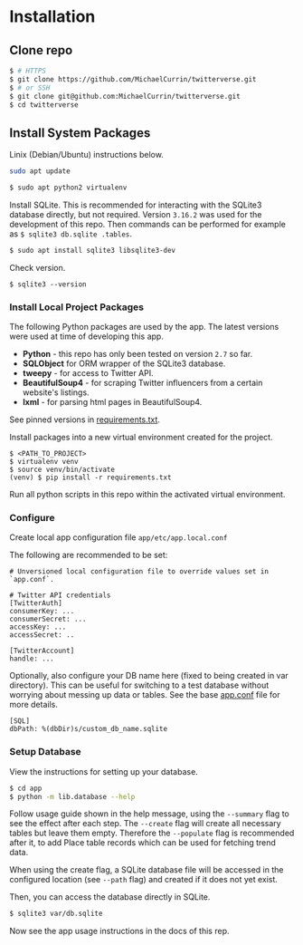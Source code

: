 # Installation

## Clone repo

```bash
$ # HTTPS
$ git clone https://github.com/MichaelCurrin/twitterverse.git
$ # or SSH
$ git clone git@github.com:MichaelCurrin/twitterverse.git
$ cd twitterverse
```

## Install System Packages


Linix (Debian/Ubuntu) instructions below.


```bash
sudo apt update
```


```bash
$ sudo apt python2 virtualenv
```

Install SQLite. This is recommended for interacting with the SQLite3 database directly, but not required. Version `3.16.2` was used for the development of this repo. Then commands can be performed for example as `$ sqlite3 db.sqlite .tables`.

```bash
$ sudo apt install sqlite3 libsqlite3-dev
```

Check version.

```
$ sqlite3 --version
```

### Install Local Project Packages

The following Python packages are used by the app. The latest versions were used at time of developing this app. 

* **Python** - this repo has only been tested on version `2.7` so far.
* **SQLObject** for ORM wrapper of the SQLite3 database.
* **tweepy** - for access to Twitter API.
* **BeautifulSoup4** - for scraping Twitter influencers from a certain website's listings.
* **lxml** - for parsing html pages in BeautifulSoup4.

See pinned versions in [requirements.txt](/requirements.txt). 

Install packages into a new virtual environment created for the project.

```
$ <PATH_TO_PROJECT>
$ virtualenv venv
$ source venv/bin/activate
(venv) $ pip install -r requirements.txt
```

Run all python scripts in this repo within the activated virtual environment.


### Configure

Create local app configuration file `app/etc/app.local.conf`

The following are recommended to be set:

```
# Unversioned local configuration file to override values set in `app.conf`.

# Twitter API credentials
[TwitterAuth]
consumerKey: ...
consumerSecret: ...
accessKey: ...
accessSecret: ..

[TwitterAccount]
handle: ...
```

Optionally, also configure your DB name here (fixed to being created in var directory). This can be useful for switching to a test database without worrying about messing up data or tables. See the base [app.conf](/app/etc/app.conf) file for more details.

```
[SQL]
dbPath: %(dbDir)s/custom_db_name.sqlite
```


### Setup Database

View the instructions for setting up your database. 

```bash
$ cd app
$ python -m lib.database --help
```

Follow usage guide shown in the help message, using the `--summary` flag to see the effect after each step. The `--create` flag will create all necessary tables but leave them empty. Therefore the `--populate` flag is recommended after it, to add Place table records which can be used for fetching trend data. 

When using the create flag, a SQLite database file will be accessed in the configured location (see `--path` flag) and created if it does not yet exist.

Then, you can access the database directly in SQLite.

```bash
$ sqlite3 var/db.sqlite
```

Now see the app usage instructions in the docs of this rep.
